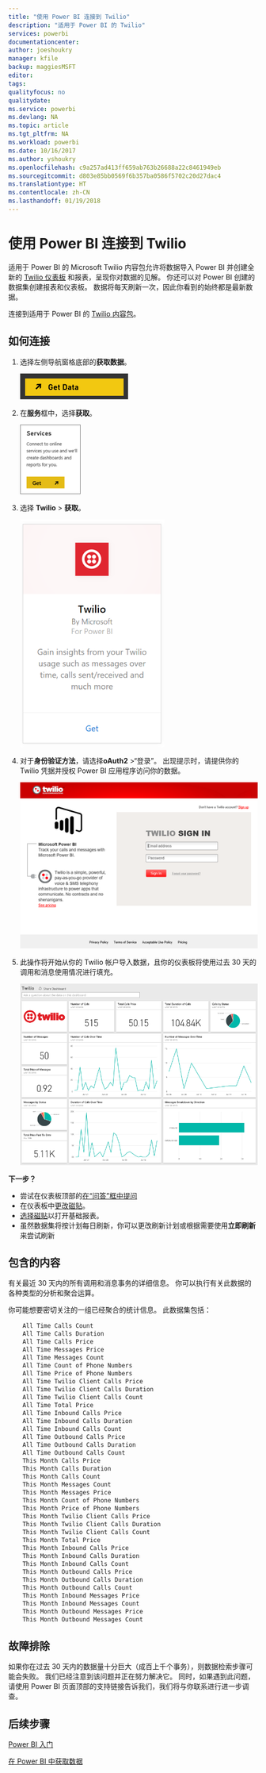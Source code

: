 ```yaml
---
title: "使用 Power BI 连接到 Twilio"
description: "适用于 Power BI 的 Twilio"
services: powerbi
documentationcenter: 
author: joeshoukry
manager: kfile
backup: maggiesMSFT
editor: 
tags: 
qualityfocus: no
qualitydate: 
ms.service: powerbi
ms.devlang: NA
ms.topic: article
ms.tgt_pltfrm: NA
ms.workload: powerbi
ms.date: 10/16/2017
ms.author: yshoukry
ms.openlocfilehash: c9a257ad413ff659ab763b26688a22c8461949eb
ms.sourcegitcommit: d803e85bb0569f6b357ba0586f5702c20d27dac4
ms.translationtype: HT
ms.contentlocale: zh-CN
ms.lasthandoff: 01/19/2018
---
```

# <a name="connect-to-twilio-with-power-bi"></a>使用 Power BI 连接到 Twilio
适用于 Power BI 的 Microsoft Twilio 内容包允许将数据导入 Power BI 并创建全新的 [Twilio 仪表板](https://powerbi.microsoft.com/integrations/twilio) 和报表，呈现你对数据的见解。 你还可以对 Power BI 创建的数据集创建报表和仪表板。 数据将每天刷新一次，因此你看到的始终都是最新数据。

连接到适用于 Power BI 的 [Twilio 内容包](https://app.powerbi.com/getdata/services/twilio)。

## <a name="how-to-connect"></a>如何连接
1. 选择左侧导航窗格底部的**获取数据**。
   
   ![](media/service-connect-to-twilio/pbi_getdata.png) 
2. 在**服务**框中，选择**获取**。
   
   ![](media/service-connect-to-twilio/pbi_getservices.png) 
3. 选择 **Twilio** \> **获取**。
   
   ![](media/service-connect-to-twilio/twilio.png)
4. 对于**身份验证方法**，请选择**oAuth2** \>“登录”。 出现提示时，请提供你的 Twilio 凭据并授权 Power BI 应用程序访问你的数据。
   
   ![](media/service-connect-to-twilio/pbi_twilio_login.png)
5. 此操作将开始从你的 Twilio 帐户导入数据，且你的仪表板将使用过去 30 天的调用和消息使用情况进行填充。 
   
   ![](media/service-connect-to-twilio/pbi_twilio_db.png)

**下一步？**

* 尝试在仪表板顶部的[在“问答”框中提问](power-bi-q-and-a.md)
* 在仪表板中[更改磁贴](service-dashboard-edit-tile.md)。
* [选择磁贴](service-dashboard-tiles.md)以打开基础报表。
* 虽然数据集将按计划每日刷新，你可以更改刷新计划或根据需要使用**立即刷新**来尝试刷新

## <a name="whats-included"></a>包含的内容
有关最近 30 天内的所有调用和消息事务的详细信息。 你可以执行有关此数据的各种类型的分析和聚合运算。

你可能想要密切关注的一组已经聚合的统计信息。 此数据集包括：

        All Time Calls Count  
        All Time Calls Duration  
        All Time Calls Price  
        All Time Messages Price  
        All Time Messages Count  
        All Time Count of Phone Numbers  
        All Time Price of Phone Numbers  
        All Time Twilio Client Calls Price  
        All Time Twilio Client Calls Duration  
        All Time Twilio Client Calls Count  
        All Time Total Price  
        All Time Inbound Calls Price  
        All Time Inbound Calls Duration  
        All Time Inbound Calls Count  
        All Time Outbound Calls Price  
        All Time Outbound Calls Duration  
        All Time Outbound Calls Count  
        This Month Calls Price  
        This Month Calls Duration  
        This Month Calls Count  
        This Month Messages Count  
        This Month Messages Price  
        This Month Count of Phone Numbers  
        This Month Price of Phone Numbers  
        This Month Twilio Client Calls Price  
        This Month Twilio Client Calls Duration  
        This Month Twilio Client Calls Count  
        This Month Total Price  
        This Month Inbound Calls Price  
        This Month Inbound Calls Duration  
        This Month Inbound Calls Count  
        This Month Outbound Calls Price  
        This Month Outbound Calls Duration  
        This Month Outbound Calls Count  
        This Month Inbound Messages Price  
        This Month Inbound Messages Count  
        This Month Outbound Messages Price  
        This Month Outbound Messages Count

## <a name="troubleshooting"></a>故障排除
如果你在过去 30 天内的数据量十分巨大（成百上千个事务），则数据检索步骤可能会失败。 我们已经注意到该问题并正在努力解决它。 同时，如果遇到此问题，请使用 Power BI 页面顶部的支持链接告诉我们，我们将与你联系进行进一步调查。

## <a name="next-steps"></a>后续步骤
[Power BI 入门](service-get-started.md)

[在 Power BI 中获取数据](service-get-data.md)

